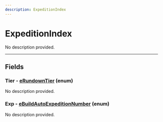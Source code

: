 ```yaml
---
description: ExpeditionIndex
---
```


# ExpeditionIndex

No description provided.

***

## Fields

### Tier - [eRundownTier](../enum-types.md#erundowntier) (enum)

No description provided.

### Exp - [eBuildAutoExpeditionNumber](../enum-types.md#ebuildautoexpeditionnumber) (enum)

No description provided.
